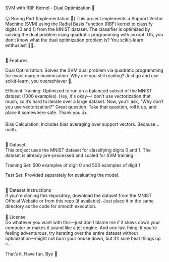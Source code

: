 SVM with RBF Kernel - Dual Optimization 🧿
<br>
<br>
😖 Boring Part (Implementation 🥱)
This project implements a Support Vector Machine (SVM) using the Radial Basis Function (RBF) kernel to classify digits (0 and 1) from the MNIST dataset. The classifier is optimized by solving the dual problem using quadratic programming with cvxopt.
Oh, you don’t know what the dual optimization problem is? You scikit-learn enthusiast 🤡🤡.

<br>
🚀 Features

Dual Optimization: Solves the SVM dual problem via quadratic programming for exact margin maximization. Why are you still reading? Just go and use scikit-learn, you overachiever 🤖.

Efficient Training: Optimized to run on a balanced subset of the MNIST dataset (1000 examples).
Hey, it's okay—I don’t use vectorization that much, so it’s hard to iterate over a large dataset.
Now, you’ll ask, "Why don’t you use vectorization?" Great question. Take that question, roll it up, and place it somewhere safe. Thank you 👍.

Bias Calculation: Includes bias averaging over support vectors. Because... math.

<br>
📁 Dataset
<br>
This project uses the MNIST dataset for classifying digits 0 and 1. The dataset is already pre-processed and scaled for SVM training.

Training Set: 500 examples of digit 0 and 500 examples of digit 1

Test Set: Provided separately for evaluating the model.

<br>
🔌 Dataset Instructions
<br>
If you're cloning this repository, download the dataset from the MNIST Official Website or from this repo (if available).
Just place it in the same directory as the code for smooth execution.
<br>
<br>
🫶 License
<br>
Do whatever you want with this—just don’t blame me if it slows down your computer or makes it sound like a jet engine.
And one last thing: if you're feeling adventurous, try iterating over the entire dataset without optimization—might not burn your house down, but it’ll sure heat things up 🔥.

That’s it. Have fun. Bye 👋
